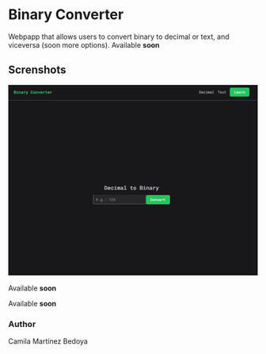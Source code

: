 # Binary Converter

Webpapp that allows users to convert binary to decimal or text, and viceversa (soon more options).
Available **soon**

## Screnshots
![screenshot](https://raw.githubusercontent.com/cammarb/binary-converter/master/screenshot.png)

Available **soon**

Available **soon**

### Author

Camila Martínez Bedoya

